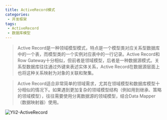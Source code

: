 ```yaml
---
title: ActiveRecord模式
categories:
 - 开发框架
tags:
 - ActiveRecord
 - 数据库模型
---
```


> Active Record是一种领域模型模式，特点是一个模型类对应关系型数据库中的一个表，而模型类的一个实例对应表中的一行记录。Active Record和Row Gateway十分相似，但前者是领域模型，后者是一种数据源模式。关系型数据库往往通过外键来表述实体关系，Active Record在数据源层面上也将这种关系映射为对象的关联和聚集。

> Active Record适合非常简单的领域需求，尤其在领域模型和数据库模型十分相似的情况下。如果遇到更加复杂的领域模型结构（例如用到继承、策略的领域模型），往往需要使用分离数据源的领域模型，结合Data Mapper（数据映射器）使用。

![YIi2-ActiveRecord](https://zgjian-pic.oss.cn-beijing.aliyuncs.com/post/Analyze_yii2_database_layout.png-waterMark "YIi2-ActiveRecord")

